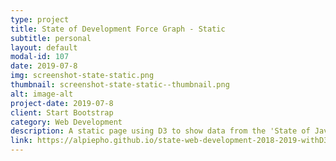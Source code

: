 ```yaml
---
type: project
title: State of Development Force Graph - Static
subtitle: personal
layout: default
modal-id: 107
date: 2019-07-8
img: screenshot-state-static.png
thumbnail: screenshot-state-static--thumbnail.png
alt: image-alt
project-date: 2019-07-8
client: Start Bootstrap
category: Web Development
description: A static page using D3 to show data from the 'State of Javascript 2018' and 'State of CSS 2019'
link: https://alpiepho.github.io/state-web-development-2018-2019-withD3-static/
---
```

